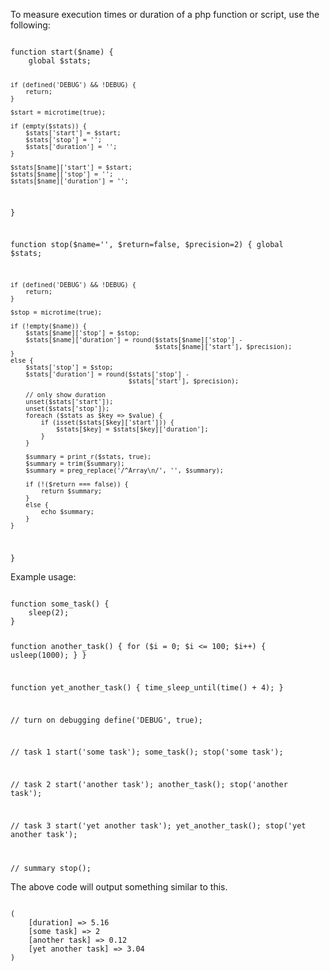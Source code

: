 <p>To measure execution times or duration of a php function or script, use the following:</p>

<code name="php">
function start($name) {
    global $stats;

    if (defined('DEBUG') && !DEBUG) {
        return;
    }

    $start = microtime(true);

    if (empty($stats)) {
        $stats['start'] = $start;
        $stats['stop'] = '';
        $stats['duration'] = '';
    }

    $stats[$name]['start'] = $start;
    $stats[$name]['stop'] = '';
    $stats[$name]['duration'] = '';
}

function stop($name='', $return=false, $precision=2) {
    global $stats;

    if (defined('DEBUG') && !DEBUG) {
        return;
    }

    $stop = microtime(true);

    if (!empty($name)) {
        $stats[$name]['stop'] = $stop;
        $stats[$name]['duration'] = round($stats[$name]['stop'] -
                                          $stats[$name]['start'], $precision);
    }
    else {
        $stats['stop'] = $stop;
        $stats['duration'] = round($stats['stop'] -
                                   $stats['start'], $precision);

        // only show duration
        unset($stats['start']);
        unset($stats['stop']);
        foreach ($stats as $key => $value) {
            if (isset($stats[$key]['start'])) {
                $stats[$key] = $stats[$key]['duration'];
            }
        }

        $summary = print_r($stats, true);
        $summary = trim($summary);
        $summary = preg_replace('/^Array\n/', '', $summary);

        if (!($return === false)) {
            return $summary;
        }
        else {
            echo $summary;
        }
    }
}
</code>

<p>Example usage:</p>
<code name="php">
function some_task() {
    sleep(2);
}

function another_task() {
    for ($i = 0; $i <= 100; $i++) {
        usleep(1000);
    }
}

function yet_another_task() {
    time_sleep_until(time() + 4);
}

// turn on debugging
define('DEBUG', true);

// task 1
start('some task');
some_task();
stop('some task');

// task 2
start('another task');
another_task();
stop('another task');

// task 3
start('yet another task');
yet_another_task();
stop('yet another task');

// summary
stop();
</code>

<p>The above code will output something similar to this.</p>
<code>
(
    [duration] => 5.16
    [some task] => 2
    [another task] => 0.12
    [yet another task] => 3.04
)
</code>